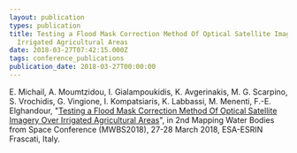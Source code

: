 ```yaml
---
layout: publication
types: publication
title: Testing a Flood Mask Correction Method Of Optical Satellite Imagery Over
  Irrigated Agricultural Areas
date: 2018-03-27T07:42:15.000Z
tags: conference_publications
publication_date: 2018-03-27T00:00:00
---
```

E. Michail, A. Moumtzidou, I. Gialampoukidis, K. Avgerinakis, M. G. Scarpino, S. Vrochidis, G. Vingione, I. Kompatsiaris, K. Labbassi, M. Menenti, F.-E. Elghandour, "[Testing a Flood Mask Correction Method Of Optical Satellite Imagery Over Irrigated Agricultural Areas](https://www.researchgate.net/publication/337228846_Testing_A_Flood_Mask_Correction_Method_Of_Optical_Satellite_Imagery_Over_Irrigated_Agricultural_Areas)", in 2nd Mapping Water Bodies from Space Conference (MWBS2018), 27-28 March 2018, ESA-ESRIN Frascati, Italy.